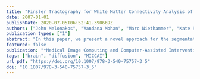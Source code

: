 ```yaml
---
title: "Finsler Tractography for White Matter Connectivity Analysis of the Cingulum Bundle"
date: 2007-01-01
publishDate: 2020-07-05T06:52:41.390669Z
authors: ["John Melonakos", "Vandana Mohan", "Marc Niethammer", "Kate Smith", "Marek Kubicki", "Allen R. Tannenbaum"]
publication_types: ["1"]
abstract: "In this paper, we present a novel approach for the segmentation of white matter tracts based on Finsler active contours. This technique provides an optimal measure of connectivity, explicitly segments the connecting fiber bundle, and is equipped with a metric which is able to utilize the directional information of high angular resolution data. We demonstrate the effectiveness of the algorithm for segmenting the cingulum bundle."
featured: false
publication: "*Medical Image Computing and Computer-Assisted Intervention - MICCAI 2007, 10th International Conference, Brisbane, Australia, October 29 - November 2, 2007, Proceedings, Part I*"
tags: ["brain", "diffusion", "MICCAI"]
url_pdf: "https://doi.org/10.1007/978-3-540-75757-3_5"
doi: "10.1007/978-3-540-75757-3_5"
---
```


